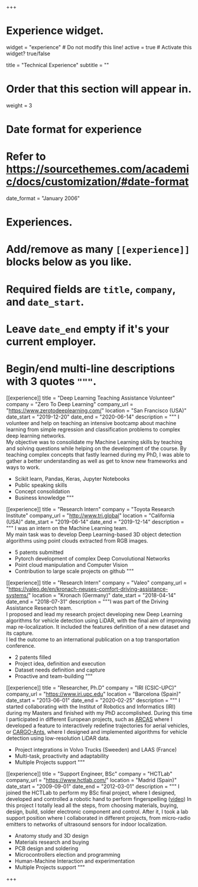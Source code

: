 +++
# Experience widget.
widget = "experience"  # Do not modify this line!
active = true  # Activate this widget? true/false

title = "Technical Experience"
subtitle = ""

# Order that this section will appear in.
weight = 3

# Date format for experience
#   Refer to https://sourcethemes.com/academic/docs/customization/#date-format
date_format = "January 2006"

# Experiences.
#   Add/remove as many `[[experience]]` blocks below as you like.
#   Required fields are `title`, `company`, and `date_start`.
#   Leave `date_end` empty if it's your current employer.
#   Begin/end multi-line descriptions with 3 quotes `"""`.


[[experience]]
  title = "Deep Learning Teaching Assistance Volunteer"
  company = "Zero To Deep Learning"
  company_url = "https://www.zerotodeeplearning.com/"
  location = "San Francisco (USA)"
  date_start = "2019-12-20"
  date_end = "2020-06-14"
  description = """
  I volunteer and help on teaching an intensive bootcamp about machine learning 
  from simple regression and classification problems to complex deep learning networks.   
  My objective was to consolidate my Machine Learning skills by teaching and solving questions while helping on the development of the course.
  By teaching complex concepts that fastly learned during my PhD, I was able to gather a better understanding as well as get to know 
  new frameworks and ways to work.       
   
  * Scikit learn, Pandas, Keras, Jupyter Notebooks
  * Public speaking skills  
  * Concept consolidation
  * Business knowledge
  """

[[experience]]
  title = "Research Intern"
  company = "Toyota Research Institute"
  company_url = "http://www.tri.global"
  location = "California (USA)"
  date_start = "2019-06-14"
  date_end = "2019-12-14"
  description = """
  I was an intern on the Machine Learning team.   
  My main task was to develop Deep Learning-based 3D object detection algorithms using point clouds extracted from RGB images. 
   
  * 5 patents submitted
  * Pytorch development of complex Deep Convolutional Networks  
  * Point cloud manipulation and Computer Vision
  * Contribution to large scale projects on github
  """

[[experience]]
  title = "Research Intern"
  company = "Valeo"
  company_url = "https://valeo.de/en/kronach-neuses-comfort-driving-assistance-systems/"
  location = "Kronach (Germany)"
  date_start = "2018-04-14"
  date_end = "2018-07-31"
  description = """I was part of the Driving Assistance Research team.   
  I proposed and lead my research project developing new Deep Learning algorithms for vehicle detection using LiDAR,
   with the final aim of improving map re-localization. It included the features definition of a new dataset and its capture.     
  I led the outcome to an international publication on a top transportation conference.
     
  * 2 patents filled
  * Project idea, definition and execution
  * Dataset needs definition and capture
  * Proactive and team-building
  """

[[experience]]
  title = "Researcher, Ph.D"
  company = "IRI (CSIC-UPC)"
  company_url = "https://www.iri.upc.edu"
  location = "Barcelona (Spain)"
  date_start = "2013-06-01"
  date_end = "2020-02-25"
  description = """
  I started collaborating with the Institut of Robotics and Informatics (IRI) during my Masters and finished with my PhD accomplished. 
  During this time I participated in different European projects, such as [ARCAS](http://www.arcas-project.eu/) 
  where I developed a feature to interactively redefine trajectories for aerial vehicles, or [CARGO-Ants](https://www.iri.upc.edu/project/show/133), 
  where I designed and implemented algorithms for vehicle detection using low-resolution LiDAR data.  
  
  * Project integrations in Volvo Trucks (Sweeden) and LAAS (France)
  * Multi-task, proactivity and adaptability
  * Multiple Projects support
  """

[[experience]]
  title = "Support Engineer, BSc"
  company = "HCTLab"
  company_url = "https://www.hctlab.com/"
  location = "Madrid (Spain)"
  date_start = "2009-09-01"
  date_end = "2012-03-01"
  description = """
  I joined the HCTLab to perform my BSc final project, where I designed, developed and controlled a robotic hand 
  to perform fingerspelling ([video](https://www.youtube.com/watch?v=06othUcO3-c&t=10s))
  In this project I totally lead all the steps, from choosing materials, buying, design, build, solder electronic component and control. 
  After it, I took a lab support position where I collaborated in different projects, 
  from micro-radio emitters to networks of ultrasound sensors for indoor localization.  
  
  * Anatomy study and 3D design
  * Materials research and buying
  * PCB design and soldering 
  * Microcontrollers election and programming
  * Human-Machine Interaction and experimentation
  * Multiple Projects support 
  """

+++
